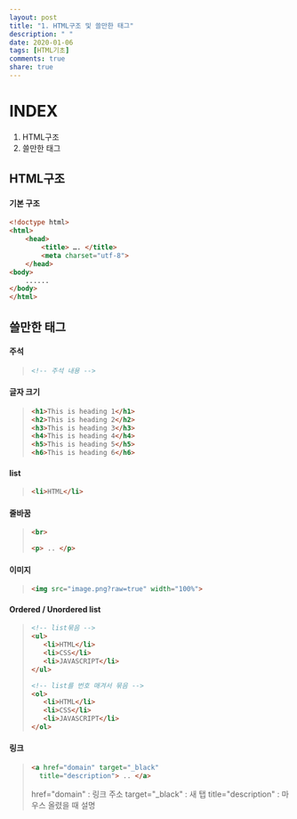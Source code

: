 ```yaml
---
layout: post
title: "1. HTML구조 및 쓸만한 태그"
description: " "
date: 2020-01-06
tags: [HTML기초]
comments: true
share: true
---
```



# INDEX

1. HTML구조
2. 쓸만한 태그



## HTML구조

#### 기본 구조

```HTML
<!doctype html>
<html>
	<head>
		<title> …. </title>
		<meta charset="utf-8">
	</head>
<body>
	......
</body>
</html>
```



## 쓸만한 태그

 

#### 주석

>```HTML
><!-- 주석 내용 -->
>```



#### 글자 크기

>```HTML
><h1>This is heading 1</h1>
><h2>This is heading 2</h2>
><h3>This is heading 3</h3>
><h4>This is heading 4</h4>
><h5>This is heading 5</h5>
><h6>This is heading 6</h6>
>```



#### list

>```HTML
><li>HTML</li>
>```





#### 줄바꿈

>```HTML
><br>
>
><p> .. </p>
>```



#### 이미지

>```HTML
><img src="image.png?raw=true" width="100%">
>```



#### Ordered / Unordered list

>```HTML
><!-- list묶음 -->
><ul>
>    <li>HTML</li>
>    <li>CSS</li>
>    <li>JAVASCRIPT</li>
></ul>
>
><!-- list를 번호 매겨서 묶음 -->
><ol>
>    <li>HTML</li>
>    <li>CSS</li>
>    <li>JAVASCRIPT</li>
></ol>
>
>```

 

#### 링크

>```HTML
><a href="domain" target="_black" 
>   title="description"> .. </a>
>```
>
> href="domain" : 링크 주소
> target="_black" : 새 탭
> title="description" : 마우스 올렸을 때 설명

 

 

 

 

 

 

 

 

 

 

 

